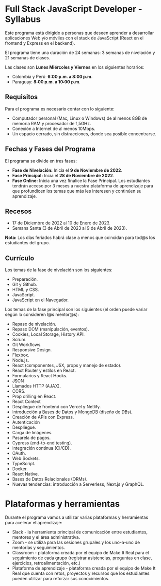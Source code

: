# Full Stack JavaScript Developer - Syllabus

Este programa está dirigido a personas que deseen aprender a desarrollar aplicaciones Web y/o móviles con el stack de JavaScript (React en el frontend y Express en el backend).

El programa tiene una duración de 24 semanas: 3 semanas de nivelación y 21 semanas de clases. 

Las clases son **Lunes Miércoles y Viernes** en los siguientes horarios:

* Colombia y Perú: **6:00 p.m. a 8:00 p.m.**
* Paraguay: **8:00 p.m. a 10:00 p.m.**

## Requisitos

Para el programa es necesario contar con lo siguiente:

* Computador personal (Mac, Linux o Windows) de al menos 8GB de memoria RAM y procesador de 1,5GHz.
* Conexión a Internet de al menos 10Mbps.
* Un espacio cerrado, sin distracciones, donde sea posible concentrarse.

## Fechas y Fases del Programa

El programa se divide en tres fases:

* **Fase de Nivelación:** Inicia el **9 de Noviembre de 2022**. 
* **Fase Principal:** Incia el **28 de Noviembre de 2022**.
* **Fase Online:** Inicia una vez finalice la Fase Principal. Los estudiantes tendrán acceso por 3 meses a nuestra plataforma de aprendizaje para que profundicen los temas que más les interesen y continúen su aprendizaje.

## Recesos

* 17 de Diciembre de 2022 al 10 de Enero de 2023.
* Semana Santa (3 de Abril de 2023 al 9 de Abril de 2023).

**Nota:** Los días feriados habrá clase a menos que coincidan para tod@s los estudiantes del grupo.

## Currículo

Los temas de la fase de nivelación son los siguientes:

- Preparación.
- Git y Github.
- HTML y CSS.
- JavaScript.
- JavaScript en el Navegador.

Los temas de la fase principal son los siguientes (el orden puede variar según lo consideren l@s mentor@s):

- Repaso de nivelación.
- Repaso DOM (manipulación, eventos).
- Cookies, Local Storage, History API.
- Scrum.
- Git Workflows.
- Responsive Design.
- Flexbox.
- Node.js.
- React (componentes, JSX, props y manejo de estado).
- React Router y estilos en React.
- Formularios y React Hooks.
- JSON
- Llamados HTTP (AJAX).
- CORS.
- Prop drilling en React.
- React Context
- Despliegue de frontend con Vercel y Netlify.
- Introducción a Bases de Datos y MongoDB (diseño de DBs).
- Creación de APIs con Express.
- Autenticación
- Despliegue.
- Carga de Imágenes
- Pasarela de pagos.
- Cypress (end-to-end testing).
- Integración continua (CI/CD).
- OAuth.
- Web Sockets.
- TypeScript.
- Docker.
- React Native.
- Bases de Datos Relacionales (ORMs).
- Nuevas tendencias: introducción a Serverless, Next.js y GraphQL.

# Plataformas y herramientas

Durante el programa vamos a utilizar varias plataformas y herramientas para acelerar el aprendizaje:

* Slack - la herramienta principal de comunicación entre estudiantes, mentores y el área administrativa.
* Zoom - se utiliza para las sesiones grupales y los uno-a-uno de mentorías y seguimientos.
* Classroom - plataforma creada por el equipo de Make It Real para el seguimiento de cada grupo (registrar asistencias, preguntas en clase, ejercicios, retroalimentación, etc.)
* Plataforma de aprendizaje - plataforma creada por el equipo de Make It Real que cuenta con retos, proyectos y recursos que los estudiantes pueden utilizar para reforzar sus conocimientos.

